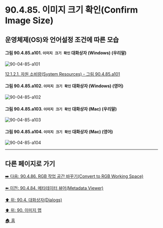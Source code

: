 # 90.4.85. 이미지 크기 확인(Confirm Image Size)
## 운영체제(OS)와 언어설정 조건에 따른 모습
<a id="90-04-85-a101"></a>

#### 그림 90.4.85.a101. `이미지 크기 확인` 대화상자 (Windows) (우리말)
![90-04-85-a101](https://github.com/wonder13662/gimp/assets/15767104/b15f3278-3ecc-462e-b769-a181411a2a76)

[12.1.2.1. 자원 소비량(System Resources) - 그림 90.4.85.a101](./12-01-02-01-resource_consumption.md#90-04-85-a101)

<a id="90-04-85-a102"></a>

#### 그림 90.4.85.a102. `이미지 크기 확인` 대화상자 (Windows) (영어)
![90-04-85-a102](https://github.com/wonder13662/gimp/assets/15767104/99b8b4b1-9a5c-46d8-9499-45fbc8daa833)

#### 그림 90.4.85.a103. `이미지 크기 확인` 대화상자 (Mac) (우리말)
![90-04-85-a103](https://github.com/wonder13662/gimp/assets/15767104/4efcac19-d58c-4e27-ba81-7bee89c6a8f4)

#### 그림 90.4.85.a104. `이미지 크기 확인` 대화상자 (Mac) (영어)
![90-04-85-a104](https://github.com/wonder13662/gimp/assets/15767104/c77a48ac-0794-4079-ba64-9ec10da1d69a)

***

## 다른 페이지로 가기

[➡️ 다음: 90.4.86. RGB 작업 공간 바꾸기(Convert to RGB Working Space)](./90-04-0086-convert_to_rgb_working_space.md)

[⬅️ 이전: 90.4.84. 메타데이터 뷰어(Metadata Viewer)](./90-04-0084-metadata_viewer.md)

[⬆️ 위: 90.4. 대화상자(Dialogs)](./90-04-0000-dialogs.md)

[⬆️ 위: 90. 이미지 맵](./90-00-image-map.md)

[🏠 홈](./00-home.md)
